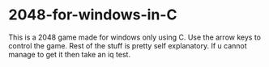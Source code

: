 # 2048-for-windows-in-C
This is a 2048 game made for windows only using C. Use the arrow keys to control the game. Rest of the stuff is pretty self explanatory. If u cannot manage to get it then take an iq test.
